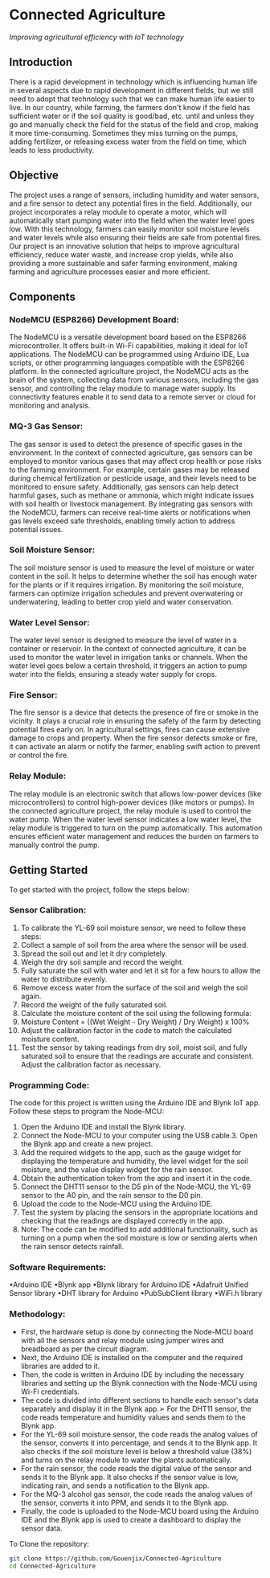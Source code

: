 # Connected Agriculture

*Improving agricultural efficiency with IoT technology*

## Introduction

There is a rapid development in technology which is influencing human life in several aspects due to rapid development in different fields, but we still need to adopt that technology such that we can make human life easier to live. In our country, while farming, the farmers don't know if the field has sufficient water or if the soil quality is good/bad, etc. until and unless they go and manually check the field for the status of the field and crop, making it more time-consuming. Sometimes they miss turning on the pumps, adding fertilizer, or releasing excess water from the field on time, which leads to less productivity.

## Objective

The project uses a range of sensors, including humidity and water sensors, and a fire sensor to detect any potential fires in the field. Additionally, our project incorporates a relay module to operate a motor, which will automatically start pumping water into the field when the water level goes low. With this technology, farmers can easily monitor soil moisture levels and water levels while also ensuring their fields are safe from potential fires. Our project is an innovative solution that helps to improve agricultural efficiency, reduce water waste, and increase crop yields, while also providing a more sustainable and safer farming environment, making farming and agriculture processes easier and more efficient.

## Components

### NodeMCU (ESP8266) Development Board:
The NodeMCU is a versatile development board based on the ESP8266 microcontroller. It offers built-in Wi-Fi capabilities, making it ideal for IoT applications. The NodeMCU can be programmed using Arduino IDE, Lua scripts, or other programming languages compatible with the ESP8266 platform. In the connected agriculture project, the NodeMCU acts as the brain of the system, collecting data from various sensors, including the gas sensor, and controlling the relay module to manage water supply. Its connectivity features enable it to send data to a remote server or cloud for monitoring and analysis.

### MQ-3 Gas Sensor:
The gas sensor is used to detect the presence of specific gases in the environment. In the context of connected agriculture, gas sensors can be employed to monitor various gases that may affect crop health or pose risks to the farming environment. For example, certain gases may be released during chemical fertilization or pesticide usage, and their levels need to be monitored to ensure safety. Additionally, gas sensors can help detect harmful gases, such as methane or ammonia, which might indicate issues with soil health or livestock management. By integrating gas sensors with the NodeMCU, farmers can receive real-time alerts or notifications when gas levels exceed safe thresholds, enabling timely action to address potential issues.

### Soil Moisture Sensor:
The soil moisture sensor is used to measure the level of moisture or water content in the soil. It helps to determine whether the soil has enough water for the plants or if it requires irrigation. By monitoring the soil moisture, farmers can optimize irrigation schedules and prevent overwatering or underwatering, leading to better crop yield and water conservation.

### Water Level Sensor:
The water level sensor is designed to measure the level of water in a container or reservoir. In the context of connected agriculture, it can be used to monitor the water level in irrigation tanks or channels. When the water level goes below a certain threshold, it triggers an action to pump water into the fields, ensuring a steady water supply for crops.

### Fire Sensor:
The fire sensor is a device that detects the presence of fire or smoke in the vicinity. It plays a crucial role in ensuring the safety of the farm by detecting potential fires early on. In agricultural settings, fires can cause extensive damage to crops and property. When the fire sensor detects smoke or fire, it can activate an alarm or notify the farmer, enabling swift action to prevent or control the fire.

### Relay Module:
The relay module is an electronic switch that allows low-power devices (like microcontrollers) to control high-power devices (like motors or pumps). In the connected agriculture project, the relay module is used to control the water pump. When the water level sensor indicates a low water level, the relay module is triggered to turn on the pump automatically. This automation ensures efficient water management and reduces the burden on farmers to manually control the pump.


## Getting Started

To get started with the project, follow the steps below:

### Sensor Calibration:
1. To calibrate the YL-69 soil moisture sensor, we need to follow these steps:
2. Collect a sample of soil from the area where the sensor will be used.
3. Spread the soil out and let it dry completely.
4. Weigh the dry soil sample and record the weight.
5. Fully saturate the soil with water and let it sit for a few hours to allow the water to distribute evenly.
6. Remove excess water from the surface of the soil and weigh the soil again.
7. Record the weight of the fully saturated soil.
8. Calculate the moisture content of the soil using the following formula:
9. Moisture Content = ((Wet Weight - Dry Weight) / Dry Weight) x 100%
10. Adjust the calibration factor in the code to match the calculated moisture content.
11. Test the sensor by taking readings from dry soil, moist soil, and fully saturated soil to ensure that the readings are accurate and consistent. Adjust the calibration factor as necessary.

### Programming Code:
The code for this project is written using the Arduino IDE and Blynk IoT app. 
      Follow these steps to program the Node-MCU:
1. Open the Arduino IDE and install the Blynk library.
2. Connect the Node-MCU to your computer using the USB cable.3. Open the Blynk app and create a new project.
4. Add the required widgets to the app, such as the gauge widget for displaying the temperature and humidity, the level widget for the soil moisture, and the value display widget for the rain sensor.
5. Obtain the authentication token from the app and insert it in the code.
6. Connect the DHT11 sensor to the D5 pin of the Node-MCU, the YL-69 sensor to the A0 pin, and the rain sensor to the D0 pin.
7. Upload the code to the Node-MCU using the Arduino IDE.
8. Test the system by placing the sensors in the appropriate locations and checking that the readings are displayed correctly in the app.
9. Note: The code can be modified to add additional functionality, such as turning on a pump when the soil moisture is low or sending alerts when the rain sensor detects rainfall.

### Software Requirements:
•Arduino IDE
•Blynk app
•Blynk library for Arduino IDE
•Adafruit Unified Sensor library
•DHT library for Arduino
•PubSubClient library
•WiFi.h library

### Methodology:
- First, the hardware setup is done by connecting the Node-MCU board with all the sensors
and relay module using jumper wires and breadboard as per the circuit diagram.
- Next, the Arduino IDE is installed on the computer and the required libraries are added to it.
- Then, the code is written in Arduino IDE by including the necessary libraries and setting up the Blynk connection with the Node-MCU using Wi-Fi credentials.
- The code is divided into different sections to handle each sensor's data separately and display it in the Blynk app.➢ For the DHT11 sensor, the code reads temperature and humidity values and sends them to the Blynk app.
- For the YL-69 soil moisture sensor, the code reads the analog values of the sensor, converts it into percentage, and sends it to the Blynk app. It also checks if the soil moisture level is below a threshold value (38%) and turns on the relay module to water the plants automatically.
- For the rain sensor, the code reads the digital value of the sensor and sends it to the Blynk app. It also checks if the sensor value is low, indicating rain, and sends a notification to the Blynk app.
- For the MQ-3 alcohol gas sensor, the code reads the analog values of the sensor, converts it into PPM, and sends it to the Blynk app.
- Finally, the code is uploaded to the Node-MCU board using the Arduino IDE and the Blynk app is used to create a dashboard to display the sensor data.


To Clone the repository:

```bash
git clone https://github.com/Gouenjix/Connected-Agriculture
cd Connected-Agriculture
